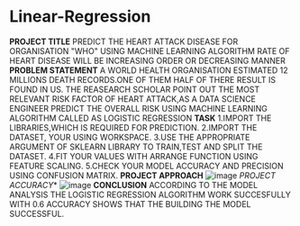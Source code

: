 # Linear-Regression
**PROJECT TITLE**
PREDICT THE HEART ATTACK DISEASE FOR ORGANISATION "WHO" USING MACHINE LEARNING ALGORITHM RATE OF HEART DISEASE WILL BE INCREASING ORDER OR DECREASING MANNER
**PROBLEM STATEMENT**
A WORLD HEALTH ORGANISATION ESTIMATED 12 MILLIONS DEATH RECORDS.ONE OF THEM HALF OF THERE RESULT IS FOUND IN US. THE REASEARCH SCHOLAR POINT OUT THE MOST RELEVANT RISK FACTOR OF HEART ATTACK,AS A DATA SCIENCE ENGINEER PREDICT THE OVERALL RISK USING MACHINE LEARNING ALGORITHM CALLED AS LOGISTIC REGRESSION
**TASK**
1.IMPORT THE LIBRARIES,WHICH IS REQUIRED FOR PREDICTION.
2.IMPORT THE DATASET, YOUR USING WORKSPACE.
3.USE THE APPROPRIATE ARGUMENT OF SKLEARN LIBRARY TO TRAIN,TEST AND SPLIT THE DATASET.
4.FIT YOUR VALUES WITH ARRANGE FUNCTION USING FEATURE SCALING.
5.CHECK YOUR MODEL ACCURACY AND PRECISION USING CONFUSION MATRIX.
**PROJECT APPROACH**
![image](https://github.com/PrashanthReddy2002/Linear-Regression/assets/143176744/b13cac1e-1049-4e30-bca1-c0b39d028669)
*PROJECT ACCURACY**
![image](https://github.com/PrashanthReddy2002/Linear-Regression/assets/143176744/e3c08847-03f1-415e-b6f4-e55279654e36)
**CONCLUSION**
ACCORDING TO THE MODEL ANALYSIS THE LOGISTIC REGRESSION ALGORITHM WORK SUCCESFULLY WITH 0.6 ACCURACY SHOWS THAT THE BUILDING THE MODEL SUCCESSFUL.

